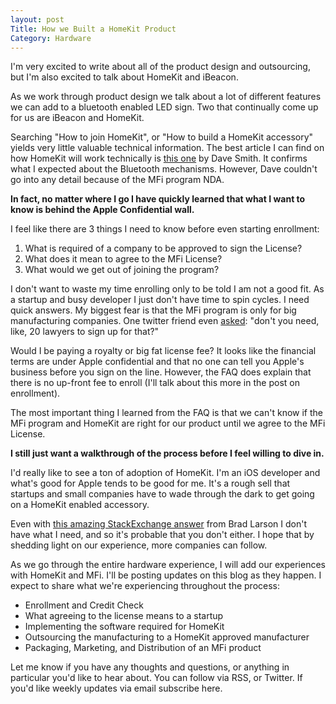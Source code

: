 ```yaml
---
layout: post
Title: How we Built a HomeKit Product
Category: Hardware
---
```


I'm very excited to write about all of the product design and outsourcing, but I'm also excited to talk about HomeKit and iBeacon.

As we work through product design we talk about a lot of different features we can add to a bluetooth enabled LED sign. Two that continually come up for us are iBeacon and HomeKit. 

Searching "How to join HomeKit", or "How to build a HomeKit accessory" yields very little valuable technical information. The best article I can find on how HomeKit will work technically is [this one](http://www.doubleencore.com/2014/07/ios-accessory-developers/) by Dave Smith. It confirms what I expected about the Bluetooth mechanisms. However, Dave couldn't go into any detail because of the MFi program NDA. 

**In fact, no matter where I go I have quickly learned that what I want to know is behind the Apple Confidential wall.**

I feel like there are 3 things I need to know before even starting enrollment:

1. What is required of a company to be approved to sign the License?
2. What does it mean to agree to the MFi License?
3. What would we get out of joining the program?

I don't want to waste my time enrolling only to be told I am not a good fit. As a startup and busy developer I just don't have time to spin cycles. I need quick answers. My biggest fear is that the MFi program is only for big manufacturing companies. One twitter friend even [asked](https://twitter.com/drewmck/status/496721901218455552): "don't you need, like, 20 lawyers to sign up for that?"

Would I be paying a royalty or big fat license fee? It looks like the financial terms are under Apple confidential and that no one can tell you Apple's business before you sign on the line. However, the FAQ does explain that there is no up-front fee to enroll (I'll talk about this more in the post on enrollment).

The most important thing I learned from the FAQ is that we can't know if the MFi program and HomeKit are right for our product until we agree to the MFi License. 

**I still just want a walkthrough of the process before I feel willing to dive in.**

I'd really like to see a ton of adoption of HomeKit. I'm an iOS developer and what's good for Apple tends to be good for me. It's a rough sell that startups and small companies have to wade through the dark to get going on a HomeKit enabled accessory. 

Even with [this amazing StackExchange answer](http://apple.stackexchange.com/questions/11794/can-a-hobbyist-or-individual-apply-for-apples-mfi-program) from Brad Larson I don't have what I need, and so it's probable that you don't either. I hope that by shedding light on our experience, more companies can follow.

As we go through the entire hardware experience, I will add our experiences with HomeKit and MFi. I'll be posting updates on this blog as they happen. I expect to share what we're experiencing throughout the process:

* Enrollment and Credit Check
* What agreeing to the license means to a startup
* Implementing the software required for HomeKit
* Outsourcing the manufacturing to a HomeKit approved manufacturer
* Packaging, Marketing, and Distribution of an MFi product

Let me know if you have any thoughts and questions, or anything in particular you'd like to hear about. You can follow via RSS, or Twitter. If you'd like weekly updates via email subscribe here.